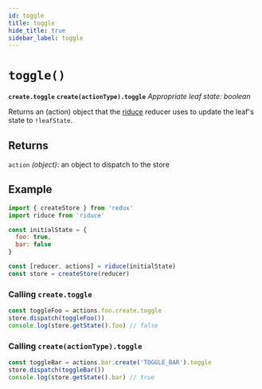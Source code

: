 ```yaml
---
id: toggle
title: toggle
hide_title: true
sidebar_label: toggle
---
```


# `toggle()`
**`create.toggle`**
**`create(actionType).toggle`**
*Appropriate leaf state: boolean*

Returns an (action) object that the [riduce](../README.md) reducer uses to update the leaf's state to `!leafState`.

## Returns
`action` *(object)*: an object to dispatch to the store

## Example
```js
import { createStore } from 'redux'
import riduce from 'riduce'

const initialState = {
  foo: true,
  bar: false
}

const [reducer, actions] = riduce(initialState)
const store = createStore(reducer)
```

### Calling `create.toggle`
```js
const toggleFoo = actions.foo.create.toggle
store.dispatch(toggleFoo())
console.log(store.getState().foo) // false
```

### Calling `create(actionType).toggle`
```js
const toggleBar = actions.bar.create('TOGGLE_BAR').toggle
store.dispatch(toggleBar())
console.log(store.getState().bar) // true
```